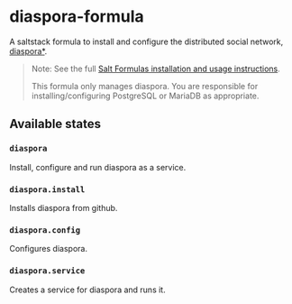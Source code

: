 # diaspora-formula

A saltstack formula to install and configure the distributed social network, [diaspora*](https://diasporafoundation.org/).

> Note: See the full [Salt Formulas installation and usage instructions](http://docs.saltstack.com/en/latest/topics/development/conventions/formulas.html).
>
> This formula only manages diaspora. You are responsible for installing/configuring PostgreSQL or MariaDB as appropriate.

## Available states

### `diaspora`

Install, configure and run diaspora as a service.

### `diaspora.install`

Installs diaspora from github.

### `diaspora.config`

Configures diaspora.

### `diaspora.service`

Creates a service for diaspora and runs it.
